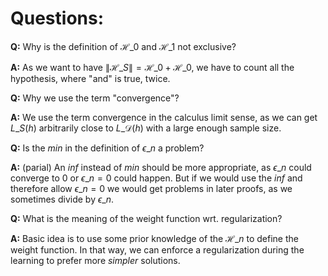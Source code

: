 # Questions:
**Q:**
Why is the definition of $\mathcal{H}\_0$ and $\mathcal{H}\_1$ not exclusive?

**A:**
As we want to have $\|\mathcal{H}\_S\| = \mathcal{H}\_0 + \mathcal{H}\_0$, we have to count all the hypothesis,  where "and" is true, twice.

**Q:**
Why we use the term "convergence"?

**A:**
We use the term convergence in the calculus limit sense, as we can get $L\_S(h)$ arbitrarily close to $L\_{\mathcal{D}}(h)$ with a large enough sample size.

**Q:**
Is the $min$ in the definition of $\epsilon\_n$ a problem?

**A:** (parial)
An $inf$ instead of $min$ should be more appropriate, as  $\epsilon\_n$ could converge to 0 or $\epsilon\_n=0$ could happen. But if we would use the $inf$ and therefore allow $\epsilon\_n=0$ we would get problems in later proofs, as we sometimes divide by $\epsilon\_n$. 

**Q:**
What is the meaning of the weight function wrt. regularization?

**A:**
Basic idea is to use some prior knowledge of the $\mathcal{H}\_n$ to define the weight function. In that way, we can enforce a regularization during the learning to prefer more *simpler* solutions.